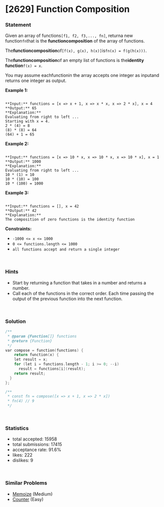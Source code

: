 # [2629] Function Composition



### Statement

Given an array of functions`[f1, f2, f3,..., fn]`, returna new function`fn`that is the **functioncomposition** of the array of functions.

The**functioncomposition**of`[f(x), g(x), h(x)]`is`fn(x) = f(g(h(x)))`.

The**functioncomposition**of an empty list of functions is the**identity function**`f(x) = x`.

You may assume eachfunctionin the array accepts one integer as inputand returns one integer as output.


**Example 1:**

```

**Input:** functions = [x => x + 1, x => x * x, x => 2 * x], x = 4
**Output:** 65
**Explanation:**
Evaluating from right to left ...
Starting with x = 4.
2 * (4) = 8
(8) * (8) = 64
(64) + 1 = 65

```

**Example 2:**

```

**Input:** functions = [x => 10 * x, x => 10 * x, x => 10 * x], x = 1
**Output:** 1000
**Explanation:**
Evaluating from right to left ...
10 * (1) = 10
10 * (10) = 100
10 * (100) = 1000

```

**Example 3:**

```

**Input:** functions = [], x = 42
**Output:** 42
**Explanation:**
The composition of zero functions is the identity function
```

**Constraints:**
* `-1000 <= x <= 1000`
* `0 <= functions.length <= 1000`
* `all functions accept and return a single integer`


<br />

### Hints

- Start by returning a function that takes in a number and returns a number.
- Call each of the functions in the correct order. Each time passing the output of the previous function into the next function.

<br />

### Solution

```cpp
/**
 * @param {Function[]} functions
 * @return {Function}
 */
var compose = function(functions) {
	return function(x) {
    let result = x;
    for (let i = functions.length - 1; i >= 0; --i)
      result = functions[i](result);
    return result;
  }
};

/**
 * const fn = compose([x => x + 1, x => 2 * x])
 * fn(4) // 9
 */
```

<br />

### Statistics

- total accepted: 15958
- total submissions: 17415
- acceptance rate: 91.6%
- likes: 222
- dislikes: 9

<br />

### Similar Problems

- [Memoize](https://leetcode.com/problems/memoize) (Medium)
- [Counter](https://leetcode.com/problems/counter) (Easy)
